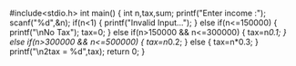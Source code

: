 #include<stdio.h>
int main()
{
	int n,tax,sum;
	printf("Enter income :");
	scanf("%d",&n);
	if(n<1)
	{
		printf("Invalid Input...");
	}
	else if(n<=150000)
	{
		printf("\nNo Tax");
		tax=0;
	}
	else if(n>150000 && n<=300000)
	{
		tax=n*0.1;
	}
	else if(n>300000 && n<=500000)
	{
		tax=n*0.2;
	}
	else
	{
		tax=n*0.3;
	}
	printf("\n2tax = %d",tax);
	return 0;
}
